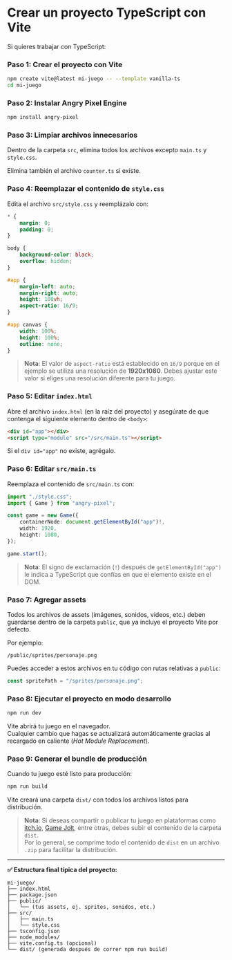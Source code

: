 # Crear un proyecto TypeScript con Vite

Si quieres trabajar con TypeScript:

### Paso 1: Crear el proyecto con Vite

```bash
npm create vite@latest mi-juego -- --template vanilla-ts
cd mi-juego
```

### Paso 2: Instalar Angry Pixel Engine

```bash
npm install angry-pixel
```

### Paso 3: Limpiar archivos innecesarios

Dentro de la carpeta `src`, elimina todos los archivos excepto `main.ts` y `style.css`.

Elimina también el archivo `counter.ts` si existe.

### Paso 4: Reemplazar el contenido de `style.css`

Edita el archivo `src/style.css` y reemplázalo con:

```css
* {
    margin: 0;
    padding: 0;
}

body {
    background-color: black;
    overflow: hidden;
}

#app {
    margin-left: auto;
    margin-right: auto;
    height: 100vh;
    aspect-ratio: 16/9;
}

#app canvas {
    width: 100%;
    height: 100%;
    outline: none;
}
```

> **Nota**: El valor de `aspect-ratio` está establecido en `16/9` porque en el ejemplo se utiliza una resolución de **1920x1080**. Debes ajustar este valor si eliges una resolución diferente para tu juego.

### Paso 5: Editar `index.html`

Abre el archivo `index.html` (en la raíz del proyecto) y asegúrate de que contenga el siguiente elemento dentro de `<body>`:

```html
<div id="app"></div>
<script type="module" src="/src/main.ts"></script>
```

Si el `div id="app"` no existe, agrégalo.

### Paso 6: Editar `src/main.ts`

Reemplaza el contenido de `src/main.ts` con:

```typescript
import "./style.css";
import { Game } from "angry-pixel";

const game = new Game({
    containerNode: document.getElementById("app")!,
    width: 1920,
    height: 1080,
});

game.start();
```

> **Nota**: El signo de exclamación (`!`) después de `getElementById("app")` le indica a TypeScript que confías en que el elemento existe en el DOM.

### Paso 7: Agregar assets

Todos los archivos de assets (imágenes, sonidos, videos, etc.) deben guardarse dentro de la carpeta `public`, que ya incluye el proyecto Vite por defecto.

Por ejemplo:

```plaintext
/public/sprites/personaje.png
```

Puedes acceder a estos archivos en tu código con rutas relativas a `public`:

```typescript
const spritePath = "/sprites/personaje.png";
```

### Paso 8: Ejecutar el proyecto en modo desarrollo

```bash
npm run dev
```

Vite abrirá tu juego en el navegador.  
Cualquier cambio que hagas se actualizará automáticamente gracias al recargado en caliente (_Hot Module Replacement_).

### Paso 9: Generar el bundle de producción

Cuando tu juego esté listo para producción:

```bash
npm run build
```

Vite creará una carpeta `dist/` con todos los archivos listos para distribución.

> **Nota**: Si deseas compartir o publicar tu juego en plataformas como [itch.io](https://itch.io), [Game Jolt](https://gamejolt.com), entre otras, debes subir el contenido de la carpeta `dist`.  
> Por lo general, se comprime todo el contenido de `dist` en un archivo `.zip` para facilitar la distribución.

---

**✅ Estructura final típica del proyecto:**

```plaintext
mi-juego/
├── index.html
├── package.json
├── public/
│   └── (tus assets, ej. sprites, sonidos, etc.)
├── src/
│   ├── main.ts
│   └── style.css
├── tsconfig.json
├── node_modules/
├── vite.config.ts (opcional)
└── dist/ (generada después de correr npm run build)
```
